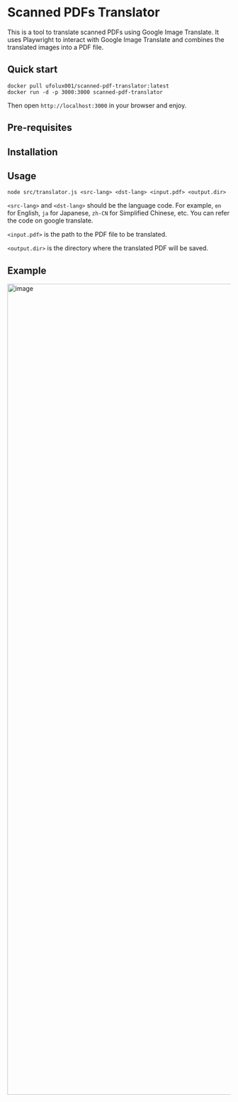# Scanned PDFs Translator

This is a tool to translate scanned PDFs using Google Image Translate. It uses Playwright to interact with Google Image Translate and combines the translated images into a PDF file.

## Quick start

```
docker pull ufolux001/scanned-pdf-translator:latest
docker run -d -p 3000:3000 scanned-pdf-translator
```

Then open `http://localhost:3000` in your browser and enjoy.

## Pre-requisites

## Installation

## Usage

```
node src/translator.js <src-lang> <dst-lang> <input.pdf> <output.dir>
```

`<src-lang>` and `<dst-lang>` should be the language code. For example, `en` for English, `ja` for Japanese, `zh-CN` for Simplified Chinese, etc. You can refer the code on google translate.

`<input.pdf>` is the path to the PDF file to be translated.

`<output.dir>` is the directory where the translated PDF will be saved.

## Example

<img width="1825" alt="image" src="https://github.com/user-attachments/assets/bef8f2da-e5d9-4ef0-8821-53b6b0920ead" />



